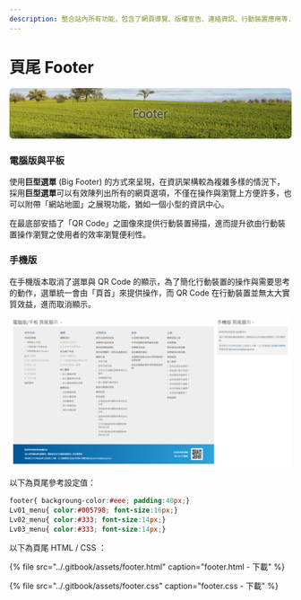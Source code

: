 ```yaml
---
description: 整合站內所有功能，包含了網頁導覽、版權宣告、連絡資訊、行動裝置應用等...。
---
```


# 頁尾 Footer

![](../.gitbook/assets/footer_banner.png)

### 電腦版與平板

使用**巨型選單** \(Big Footer\) 的方式來呈現，在資訊架構較為複雜多樣的情況下，採用**巨型選單**可以有效陳列出所有的網頁選項，不僅在操作與瀏覽上方便許多，也可以附帶「網站地圖」之展現功能，猶如一個小型的資訊中心。

在最底部安插了「QR Code」之圖像來提供行動裝置掃描，進而提升欲由行動裝置操作瀏覽之使用者的效率瀏覽便利性。

### 手機版

在手機版本取消了選單與 QR Code 的顯示，為了簡化行動裝置的操作與需要思考的動作，選單統一會由「頁首」來提供操作，而 QR Code 在行動裝置並無太大實質效益，進而取消顯示。

![](../.gitbook/assets/footer_image.jpg)

以下為頁尾參考設定值：

```css
footer{ backgroung-color:#eee; padding:40px;}
Lv01_menu{ color:#005798; font-size:16px;}
Lv02_menu{ color:#333; font-size:14px;}
Lv03_menu{ color:#333; font-size:14px;}
```

以下為頁尾 HTML / CSS ：

{% file src="../.gitbook/assets/footer.html" caption="footer.html - 下載" %}

{% file src="../.gitbook/assets/footer.css" caption="footer.css - 下載" %}


